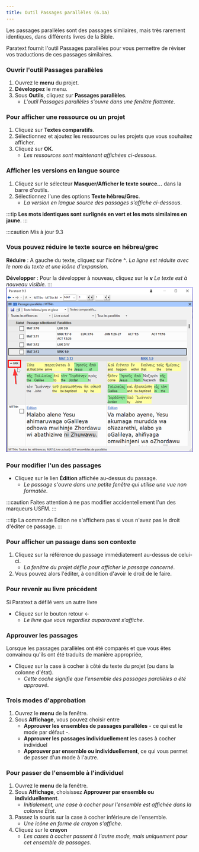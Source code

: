 ```yaml
---
title: Outil Passages parallèles (6.1a) 
---
```


Les passages parallèles sont des passages similaires, mais très rarement identiques, dans différents livres de la Bible.

Paratext fournit l'outil Passages parallèles pour vous permettre de réviser vos traductions de ces passages similaires.

### Ouvrir l'outil Passages parallèles

1.  Ouvrez le **menu** du projet.
1.  **Développez** le menu.
1.  Sous **Outils**, cliquez sur **Passages parallèles**.
     -  *L'outil Passages parallèles s'ouvre dans une fenêtre flottante*.  

### Pour afficher une ressource ou un projet

1.  Cliquez sur **Textes comparatifs**.
1.  Sélectionnez et ajoutez les ressources ou les projets que vous souhaitez afficher.
1.  Cliquez sur **OK**.
     -  *Les ressources sont maintenant affichées ci-dessous*.

### Afficher les versions en langue source

1.  Cliquez sur le sélecteur **Masquer/Afficher le texte source…** dans la barre d'outils.
1.  Sélectionnez l'une des options **Texte hébreu/Grec**.
     -  *La version en langue source des passages s'affiche ci-dessous*.

:::tip
 **Les mots identiques sont surlignés en vert et les mots similaires en jaune**.
:::

:::caution Mis à jour 9.3
### Vous pouvez réduire le texte source en hébreu/grec
**Réduire** : A gauche du texte, cliquez sur l'icône **^**.
*La ligne est réduite avec le nom du texte et une icône d'expansion*.
  
**Développer** : Pour la développer à nouveau, cliquez sur le **v** 
*Le texte est à nouveau visible.* 
:::
![](../media/parallel-passage-greek-collapse.png)

### Pour modifier l'un des passages

-  Cliquez sur le lien **Édition** affichée au-dessus du passage.
     -  *Le passage s'ouvre dans une petite fenêtre qui utilise une vue non formatée*.

:::caution
Faites attention à ne pas modifier accidentellement l'un des marqueurs USFM.
:::

:::tip
La commande Editon ne s'affichera pas si vous n'avez pas le droit d'éditer ce passage.
:::
### Pour afficher un passage dans son contexte

1.  Cliquez sur la référence du passage immédiatement au-dessus de celui-ci.
     -  *La fenêtre du projet défile pour afficher le passage concerné*.
1.  Vous pouvez alors l'éditer, à condition d'avoir le droit de le faire.

### Pour revenir au livre précédent

Si Paratext a défilé vers un autre livre

-  Cliquez sur le bouton retour ←
    -  *Le livre que vous regardiez auparavant s'affiche*.

### Approuver les passages

Lorsque les passages parallèles ont été comparés et que vous êtes convaincu qu'ils ont été traduits de manière appropriée,

-  Cliquez sur la case à cocher à côté du texte du projet (ou dans la colonne d'état).
    -  *Cette coche signifie que l'ensemble des passages parallèles a été approuvé*.

### Trois modes d'approbation

1.  Ouvrez le **menu** de la fenêtre.
1.  Sous **Affichage**, vous pouvez choisir entre
    -  **Approuver les ensembles de passages parallèles** - ce qui est le mode par défaut -.
    -  **Approuver les passages individuellement** les cases à cocher individuel
    -  **Approuver par ensemble ou individuellement**, ce qui vous permet de passer d'un mode à l'autre.

### Pour passer de l'ensemble à l'individuel

1.  Ouvrez le **menu** de la fenêtre.
1.  Sous **Affichage**, choisissez **Approuver par ensemble ou individuellement**.
     -  *Initialement, une case à cocher pour l'ensemble est affichée dans la colonne État*.
1.  Passez la souris sur la case à cocher inférieure de l'ensemble.
     -  *Une icône en forme de crayon s'affiche*.
1.  Cliquez sur le **crayon**
     -    *Les cases à cocher passent à l'autre mode, mais uniquement pour cet ensemble de passages*.
